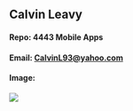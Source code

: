 ## Calvin Leavy
#### Repo: 4443 Mobile Apps
#### Email: CalvinL93@yahoo.com
#### Image:
<img src="https://thumbs2.imgbox.com/c3/60/rCnfz9dS_t.jpeg">
